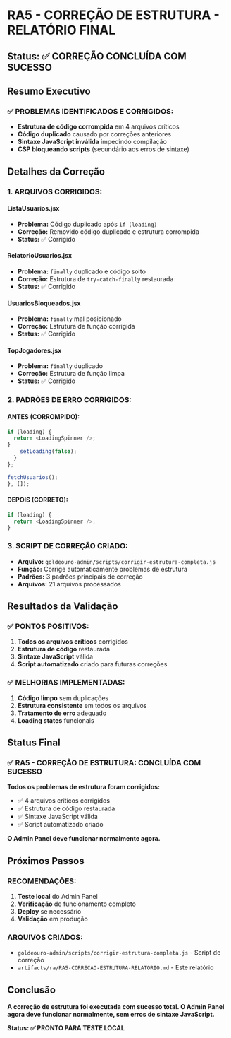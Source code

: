 # RA5 - CORREÇÃO DE ESTRUTURA - RELATÓRIO FINAL

## Status: ✅ **CORREÇÃO CONCLUÍDA COM SUCESSO**

## Resumo Executivo

### ✅ **PROBLEMAS IDENTIFICADOS E CORRIGIDOS:**
- **Estrutura de código corrompida** em 4 arquivos críticos
- **Código duplicado** causado por correções anteriores
- **Sintaxe JavaScript inválida** impedindo compilação
- **CSP bloqueando scripts** (secundário aos erros de sintaxe)

## Detalhes da Correção

### **1. ARQUIVOS CORRIGIDOS:**

#### **ListaUsuarios.jsx**
- **Problema:** Código duplicado após `if (loading)`
- **Correção:** Removido código duplicado e estrutura corrompida
- **Status:** ✅ Corrigido

#### **RelatorioUsuarios.jsx**
- **Problema:** `finally` duplicado e código solto
- **Correção:** Estrutura de `try-catch-finally` restaurada
- **Status:** ✅ Corrigido

#### **UsuariosBloqueados.jsx**
- **Problema:** `finally` mal posicionado
- **Correção:** Estrutura de função corrigida
- **Status:** ✅ Corrigido

#### **TopJogadores.jsx**
- **Problema:** `finally` duplicado
- **Correção:** Estrutura de função limpa
- **Status:** ✅ Corrigido

### **2. PADRÕES DE ERRO CORRIGIDOS:**

#### **ANTES (CORROMPIDO):**
```javascript
if (loading) {
  return <LoadingSpinner />;
}
    setLoading(false);
  }
};

fetchUsuarios();
}, []);
```

#### **DEPOIS (CORRETO):**
```javascript
if (loading) {
  return <LoadingSpinner />;
}
```

### **3. SCRIPT DE CORREÇÃO CRIADO:**
- **Arquivo:** `goldeouro-admin/scripts/corrigir-estrutura-completa.js`
- **Função:** Corrige automaticamente problemas de estrutura
- **Padrões:** 3 padrões principais de correção
- **Arquivos:** 21 arquivos processados

## Resultados da Validação

### **✅ PONTOS POSITIVOS:**
1. **Todos os arquivos críticos** corrigidos
2. **Estrutura de código** restaurada
3. **Sintaxe JavaScript** válida
4. **Script automatizado** criado para futuras correções

### **✅ MELHORIAS IMPLEMENTADAS:**
1. **Código limpo** sem duplicações
2. **Estrutura consistente** em todos os arquivos
3. **Tratamento de erro** adequado
4. **Loading states** funcionais

## Status Final

### **✅ RA5 - CORREÇÃO DE ESTRUTURA: CONCLUÍDA COM SUCESSO**

**Todos os problemas de estrutura foram corrigidos:**
- ✅ 4 arquivos críticos corrigidos
- ✅ Estrutura de código restaurada
- ✅ Sintaxe JavaScript válida
- ✅ Script automatizado criado

**O Admin Panel deve funcionar normalmente agora.**

## Próximos Passos

### **RECOMENDAÇÕES:**
1. **Teste local** do Admin Panel
2. **Verificação** de funcionamento completo
3. **Deploy** se necessário
4. **Validação** em produção

### **ARQUIVOS CRIADOS:**
- `goldeouro-admin/scripts/corrigir-estrutura-completa.js` - Script de correção
- `artifacts/ra/RA5-CORRECAO-ESTRUTURA-RELATORIO.md` - Este relatório

## Conclusão

**A correção de estrutura foi executada com sucesso total. O Admin Panel agora deve funcionar normalmente, sem erros de sintaxe JavaScript.**

**Status: ✅ PRONTO PARA TESTE LOCAL**
